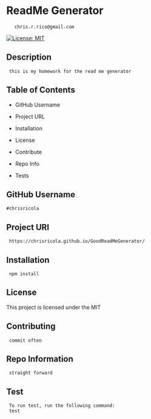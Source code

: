 

# ReadMe Generator

       chris.r.rico@gmail.com


  [![License: MIT](https://img.shields.io/badge/License-MIT-yellow.svg)](https://opensource.org/licenses/MIT)


## Description

     this is my homework for the read me generator


## Table of Contents

* GitHub Username

* Project URL

* Installation

* License

* Contribute

* Repo Info

* Tests


## GitHub Username

    #chrisricola


## Project URl

     https://chrisricola.github.io/GoodReadMeGenerator/


## Installation 

     npm install


## License 

This project is licensed under the MIT


## Contributing

     commit often


## Repo Information

     straight forward


## Test

     To run test, run the following command:
     test



